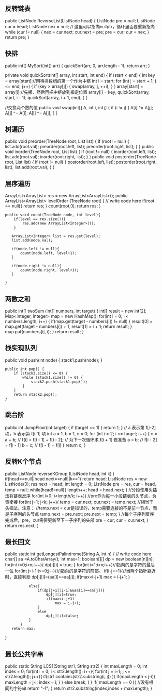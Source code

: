 ## 反转链表
public ListNode ReverseList(ListNode head) {
        ListNode pre = null;
        ListNode cur = head;
        ListNode nex = null; // 这里可以指向nullptr，循环里面要重新指向
        while (cur != null) {
            nex = cur.next;
            cur.next = pre;
            pre = cur;
            cur = nex;
        }
        return pre;
    }

## 快排
public int[] MySort(int[] arr) {
    quickSort(arr, 0, arr.length - 1);
    return arr;
}
 
private void quickSort(int[] array, int start, int end) {
    if (start < end) {
        int key = array[start];//用待排数组的第一个作为中枢
        int i = start;
        for (int j = start + 1; j <= end; j++) {
            if (key > array[j]) {
                swap(array, j, ++i);
            }
        }
        array[start] = array[i];//先挪，然后再把中枢放到指定位置
        array[i] = key;
        quickSort(array, start, i - 1);
        quickSort(array, i + 1, end);
    }
}
 
//交换两个数的值
public void swap(int[] A, int i, int j) {
    if (i != j) {
        A[i] ^= A[j];
        A[j] ^= A[i];
        A[i] ^= A[j];
    }
}

## 树遍历
public void preorder(TreeNode root, List<Integer> list) {
    if (root != null) {
        list.add(root.val);
        preorder(root.left, list);
        preorder(root.right, list);
    }
}
public void inorder(TreeNode root, List<Integer> list) {
    if (root != null) {
        inorder(root.left, list);
        list.add(root.val);
        inorder(root.right, list);
    }
}
public void postorder(TreeNode root, List<Integer> list) {
    if (root != null) {
        postorder(root.left, list);
        postorder(root.right, list);
        list.add(root.val);
    }
}
## 层序遍历
 ArrayList<ArrayList<Integer>> res = new ArrayList<ArrayList<Integer>>();
    public ArrayList<ArrayList<Integer>> levelOrder (TreeNode root) {
        // write code here
        if(root == null){
            return res;
        }
        count(root,0);
        return res;
    }
 
    public void count(TreeNode node, int level){
        if(level == res.size()){
            res.add(new ArrayList<Integer>());
        }
 
       ArrayList<Integer> list = res.get(level);
       list.add(node.val);
 
       if(node.left != null){
           count(node.left, level+1);
       }
 
       if(node.right != null){
           count(node.right, level+1);
       }
 
    }
## 两数之和
 public int[] twoSum (int[] numbers, int target) {
        int[] result = new int[2];
        Map<Integer, Integer> map = new HashMap();
        for(int i = 0; i < numbers.length; i++) {
            if(map.get(target - numbers[i]) != null) {
                result[0] = map.get(target - numbers[i]) + 1;
                result[1] = i + 1;
                return result;
            }
            map.put(numbers[i], i);
        }
        return result;
    }
## 栈实现队列
 public void push(int node) {
        stack1.push(node);
    }
 
    public int pop() {
        if (stack2.size() <= 0) {
            while (stack1.size() != 0) {
                stack2.push(stack1.pop());
            }
        }
        return stack2.pop();
    }
## 跳台阶
 public int JumpFloor(int target) {
        if (target <= 1) {
            return 1;
        }
        // a 表示第 f[i-2] 项，b 表示第 f[i-1] 项
        int a = 1, b = 1, c = 0;
        for (int i = 2; i <= target; i++) {
            c = a + b; // f[i] = f[i - 1] + f[i - 2];
            // 为下一次循环求 f[i + 1] 做准备
            a = b; // f[i - 2] = f[i - 1]
            b = c; // f[i - 1] = f[i]
        }
        return c;
    }
## 反转K个节点
public ListNode reverseKGroup (ListNode head, int k) {
        if(head==null||head.next==null||k==1) return head;
        ListNode res = new ListNode(0);
        res.next = head;
        int length = 0;
        ListNode pre = res,
                 cur = head,
                 temp = null;
        while(head!=null){
            length++;
            head = head.next;
        }
        //分段使用头插法将链表反序
        for(int i=0; i<length/k; i++){
            //pre作为每一小段链表的头节点，负责衔接
            for(int j=1; j<k; j++){
                temp = cur.next;
                cur.next = temp.next;
                //相当于头插法，注意：
                //temp.next = cur是错误的，temp需要连接的不是前一节点，而是子序列的头节点
                temp.next = pre.next;
                pre.next = temp;
            }
            //每个子序列反序完成后，pre，cur需要更新至下一子序列的头部
            pre = cur;
            cur = cur.next;
        }
        return res.next;
    }

## 最长回文
public static int getLongestPalindrome(String A, int n) {
       // write code here
       char[] aa =A.toCharArray();
       int max=1;
       boolean[][] dp = new boolean[n][n];
       for(int i=0;i<n;i++){
           dp[i][i] = true;
       }
       for(int i=1;i<n;i++)//i指向的是字符的最后一位
           for(int j=i-1;j>=0;j--){//j指向的是字符的前部。
               if(i-j==1){//当两个指针靠近时，直接判断
                   dp[j][i]=(aa[i]==aa[j]);
                   if(max<i-j+1)
                       max = i-j+1;
               }
 
               else{
                   if(dp[j+1][i-1]&&aa[i]==aa[j]){
                       dp[j][i]=true;
                       if(max<i-j+1)
                           max = i-j+1;
                   }
                   else
                       dp[j][i]=false;
               }
           }
       return max;
   }
## 最长公共字串
 public static String LCS1(String str1, String str2) {
        int maxLength = 0;
        int index = 0;
        for(int i = 0; i < str2.length(); i++){
            for(int j = i+1; j <= str2.length(); j++){
                if(str1.contains(str2.substring(i, j)) ){
                    if(maxLength < j-i){
                        maxLength = j-i;
                        index = i;
                    }
                } else break;
            }
        }
        if( maxLength == 0 ){ //没有相同的字符串
            return "-1";
        }
        return str2.substring(index,index + maxLength);
    }